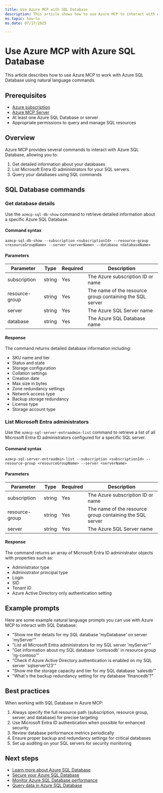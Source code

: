 ```yaml
---
title: Use Azure MCP with SQL Database
description: This article shows how to use Azure MCP to interact with Azure SQL Database using natural language commands.
ms.topic: how-to
ms.date: 07/17/2025

---
```


# Use Azure MCP with Azure SQL Database

This article describes how to use Azure MCP to work with Azure SQL Database using natural language commands.

## Prerequisites

- [Azure subscription](https://azure.microsoft.com/free/)
- [Azure MCP Server](../install-mcp-server.md)
- At least one Azure SQL Database or server
- Appropriate permissions to query and manage SQL resources

## Overview

Azure MCP provides several commands to interact with Azure SQL Database, allowing you to:

1. Get detailed information about your databases
2. List Microsoft Entra ID administrators for your SQL servers
3. Query your databases using SQL commands

## SQL Database commands

### Get database details

Use the `azmcp-sql-db-show` command to retrieve detailed information about a specific Azure SQL Database.

#### Command syntax

```
azmcp-sql-db-show --subscription <subscriptionId> --resource-group <resourceGroupName> --server <serverName> --database <databaseName>
```

#### Parameters

| Parameter | Type | Required | Description |
|-----------|------|----------|-------------|
| subscription | string | Yes | The Azure subscription ID or name |
| resource-group | string | Yes | The name of the resource group containing the SQL server |
| server | string | Yes | The Azure SQL Server name |
| database | string | Yes | The Azure SQL Database name |

#### Response

The command returns detailed database information including:

- SKU name and tier
- Status and state
- Storage configuration
- Collation settings
- Creation date
- Max size in bytes
- Zone redundancy settings
- Network access type
- Backup storage redundancy
- License type
- Storage account type

### List Microsoft Entra administrators

Use the `azmcp-sql-server-entraadmin-list` command to retrieve a list of all Microsoft Entra ID administrators configured for a specific SQL server.

#### Command syntax

```
azmcp-sql-server-entraadmin-list --subscription <subscriptionId> --resource-group <resourceGroupName> --server <serverName>
```

#### Parameters

| Parameter | Type | Required | Description |
|-----------|------|----------|-------------|
| subscription | string | Yes | The Azure subscription ID or name |
| resource-group | string | Yes | The name of the resource group containing the SQL server |
| server | string | Yes | The Azure SQL Server name |

#### Response

The command returns an array of Microsoft Entra ID administrator objects with properties such as:

- Administrator type
- Administrator principal type
- Login
- SID
- Tenant ID
- Azure Active Directory only authentication setting

## Example prompts

Here are some example natural language prompts you can use with Azure MCP to interact with SQL Database:

- "Show me the details for my SQL database 'myDatabase' on server 'myServer'"
- "List all Microsoft Entra administrators for my SQL server 'myServer'"
- "Get information about my SQL database 'contosodb' in resource group 'rg-contoso'"
- "Check if Azure Active Directory authentication is enabled on my SQL server 'sqlserver123'"
- "Show me the storage capacity and tier for my SQL database 'salesdb'"
- "What's the backup redundancy setting for my database 'financedb'?"

## Best practices

When working with SQL Database in Azure MCP:

1. Always specify the full resource path (subscription, resource group, server, and database) for precise targeting
2. Use Microsoft Entra ID authentication when possible for enhanced security
3. Review database performance metrics periodically 
4. Ensure proper backup and redundancy settings for critical databases
5. Set up auditing on your SQL servers for security monitoring

## Next steps

- [Learn more about Azure SQL Database](https://learn.microsoft.com/en-us/azure/azure-sql/database/sql-database-paas-overview)
- [Secure your Azure SQL Database](https://learn.microsoft.com/en-us/azure/azure-sql/database/security-overview)
- [Monitor Azure SQL Database performance](https://learn.microsoft.com/en-us/azure/azure-sql/database/monitor-tune-overview)
- [Query data in Azure SQL Database](https://learn.microsoft.com/en-us/azure/azure-sql/database/connect-query-content-reference-guide)

